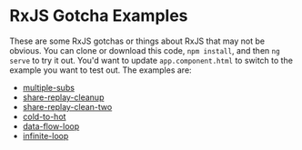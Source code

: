 # RxJS Gotcha Examples

These are some RxJS gotchas or things about RxJS that may not be obvious.
You can clone or download this code, `npm install`, and then `ng serve` to
try it out. You'd want to update `app.component.html` to switch to the example
you want to test out. The examples are:

* [multiple-subs](src/app/multiple-subs/multiple-subs.component.ts)
* [share-replay-cleanup](src/app/share-replay-cleanup/share-replay-cleanup.component.ts)
* [share-replay-clean-two](src/app/share-replay-clean-two/share-replay-clean-two.component.ts)
* [cold-to-hot](src/app/cold-to-hot/cold-to-hot.component.ts)
* [data-flow-loop](src/app/data-flow-loop/data-flow-loop.component.ts)
* [infinite-loop](src/app/infinite-loop/infinite-loop.component.ts)
